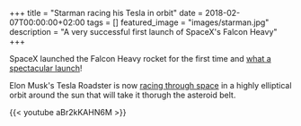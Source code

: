 +++
title =  "Starman racing his Tesla in orbit"
date = 2018-02-07T00:00:00+02:00
tags = []
featured_image = "images/starman.jpg"
description = "A very successful first launch of SpaceX's Falcon Heavy"
+++

SpaceX launched the Falcon Heavy rocket for the first time and [what a spectacular launch](https://www.space.com/39607-spacex-falcon-heavy-first-test-flight-launch.html)!

Elon Musk's Tesla Roadster is now [racing through space](https://www.space.com/39633-spacex-tesla-roadster-starman-final-photo.html) in a highly elliptical orbit around the sun that will take it thorugh the asteroid belt.

{{< youtube aBr2kKAHN6M >}}

